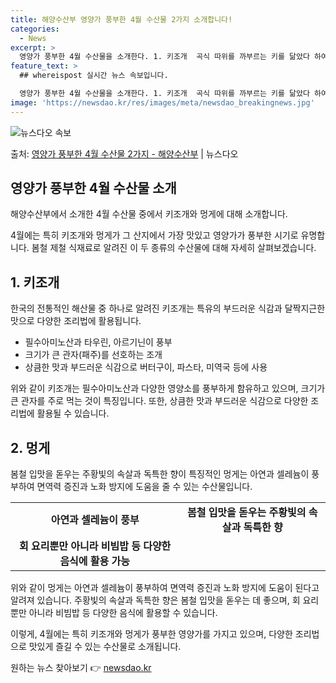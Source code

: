 ```yaml
---
title: 해양수산부 영양가 풍부한 4월 수산물 2가지 소개합니다!
categories:
  - News
excerpt: >
  영양가 풍부한 4월 수산물을 소개한다. 1. 키조개  곡식 따위를 까부르는 키를 닮았다 하여 붙여진 이름 키…
feature_text: >
  ## whereispost 실시간 뉴스 속보입니다.

  영양가 풍부한 4월 수산물을 소개한다. 1. 키조개  곡식 따위를 까부르는 키를 닮았다 하여 붙여진 이름 키…
image: 'https://newsdao.kr/res/images/meta/newsdao_breakingnews.jpg'
---
```


![뉴스다오 속보](https://newsdao.kr/res/images/meta/newsdao_breakingnews.jpg)

<p>출처: <a href="https://newsdao.kr/3537" rel="dofollow">영양가 풍부한 4월 수산물 2가지 - 해양수산부</a> | 뉴스다오</p>

<h2 data-ke-size="size26">영양가 풍부한 4월 수산물 소개</h2>
해양수산부에서 소개한 4월 수산물 중에서 키조개와 멍게에 대해 소개합니다.

<p data-ke-size="size16">4월에는 특히 키조개와 멍게가 그 산지에서 가장 맛있고 영양가가 풍부한 시기로 유명합니다. 봄철 제철 식재료로 알려진 이 두 종류의 수산물에 대해 자세히 살펴보겠습니다.</p>

<h2 data-ke-size="size23">1. 키조개</h2>
한국의 전통적인 해산물 중 하나로 알려진 키조개는 특유의 부드러운 식감과 달짝지근한 맛으로 다양한 조리법에 활용됩니다.

<ul>
<li>필수아미노산과 타우린, 아르기닌이 풍부</li>
<li>크기가 큰 관자(패주)를 선호하는 조개</li>
<li>상큼한 맛과 부드러운 식감으로 버터구이, 파스타, 미역국 등에 사용</li>
</ul>

<p data-ke-size="size16">위와 같이 키조개는 필수아미노산과 다양한 영양소를 풍부하게 함유하고 있으며, 크기가 큰 관자를 주로 먹는 것이 특징입니다. 또한, 상큼한 맛과 부드러운 식감으로 다양한 조리법에 활용될 수 있습니다.</p>

<h2 data-ke-size="size23">2. 멍게</h2>
봄철 입맛을 돋우는 주황빛의 속살과 독특한 향이 특징적인 멍게는 아연과 셀레늄이 풍부하여 면역력 증진과 노화 방지에 도움을 줄 수 있는 수산물입니다.

<table>
<tr>
<td style="text-align: center; height: 17px;"><b>아연과 셀레늄이 풍부</b></td>
<td style="text-align: center; height: 17px;"><b>봄철 입맛을 돋우는 주황빛의 속살과 독특한 향</b></td>
</tr>
<tr>
<td style="text-align: center; height: 17px;"><b>회 요리뿐만 아니라 비빔밥 등 다양한 음식에 활용 가능</b></td>
</tr>
</table>

<p data-ke-size="size16">위와 같이 멍게는 아연과 셀레늄이 풍부하여 면역력 증진과 노화 방지에 도움이 된다고 알려져 있습니다. 주황빛의 속살과 독특한 향은 봄철 입맛을 돋우는 데 좋으며, 회 요리뿐만 아니라 비빔밥 등 다양한 음식에 활용할 수 있습니다.</p>

이렇게, 4월에는 특히 키조개와 멍게가 풍부한 영양가를 가지고 있으며, 다양한 조리법으로 맛있게 즐길 수 있는 수산물로 소개됩니다. 

원하는 뉴스 찾아보기 👉 <a href="https://newsdao.kr" rel="dofollow">newsdao.kr</a>


